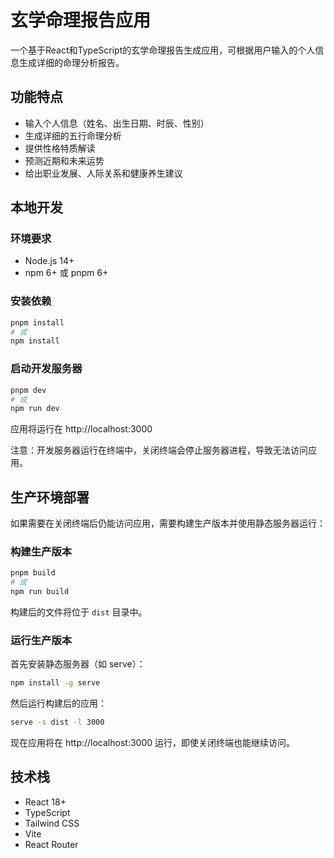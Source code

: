 # 玄学命理报告应用

一个基于React和TypeScript的玄学命理报告生成应用，可根据用户输入的个人信息生成详细的命理分析报告。

## 功能特点

- 输入个人信息（姓名、出生日期、时辰、性别）
- 生成详细的五行命理分析
- 提供性格特质解读
- 预测近期和未来运势
- 给出职业发展、人际关系和健康养生建议

## 本地开发

### 环境要求

- Node.js 14+
- npm 6+ 或 pnpm 6+

### 安装依赖

```bash
pnpm install
# 或
npm install
```

### 启动开发服务器

```bash
pnpm dev
# 或
npm run dev
```

应用将运行在 http://localhost:3000

注意：开发服务器运行在终端中，关闭终端会停止服务器进程，导致无法访问应用。

## 生产环境部署

如果需要在关闭终端后仍能访问应用，需要构建生产版本并使用静态服务器运行：

### 构建生产版本

```bash
pnpm build
# 或
npm run build
```

构建后的文件将位于 `dist` 目录中。

### 运行生产版本

首先安装静态服务器（如 serve）：

```bash
npm install -g serve
```

然后运行构建后的应用：

```bash
serve -s dist -l 3000
```

现在应用将在 http://localhost:3000 运行，即使关闭终端也能继续访问。

## 技术栈

- React 18+
- TypeScript
- Tailwind CSS
- Vite
- React Router